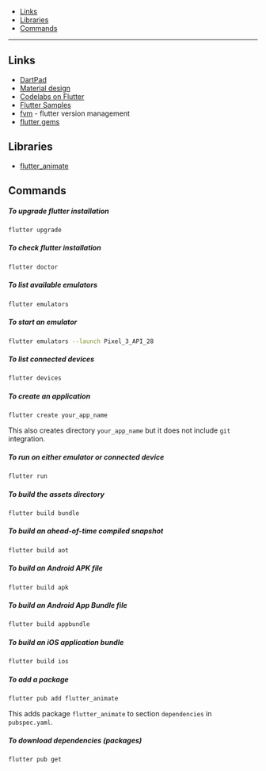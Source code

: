 - [Links](#links)
- [Libraries](#libraries)
- [Commands](#commands)
____

## Links

- [DartPad](https://dartpad.dev/)
- [Material design](https://m3.material.io/)
- [Codelabs on Flutter](https://docs.flutter.dev/codelabs)
- [Flutter Samples](https://flutter.github.io/samples/)
- [fvm](https://fvm.app/) - flutter version management
- [flutter gems](https://fluttergems.dev/)

## Libraries

- [flutter_animate](https://pub.dev/packages/flutter_animate)

## Commands

##### To upgrade flutter installation

```sh
flutter upgrade
```

##### To check flutter installation

```sh
flutter doctor
```

##### To list available emulators

```sh
flutter emulators
```

##### To start an emulator

```sh
flutter emulators --launch Pixel_3_API_28
```

##### To list connected devices

```sh
flutter devices
```

##### To create an application

```sh
flutter create your_app_name
```

This also creates directory `your_app_name` but it does not include `git`
integration.

##### To run on either emulator or connected device

```sh
flutter run
```

##### To build the assets directory

```sh
flutter build bundle
```

##### To build an ahead-of-time compiled snapshot

```sh
flutter build aot
```

##### To build an Android APK file

```sh
flutter build apk
```

##### To build an Android App Bundle file

```sh
flutter build appbundle
```

##### To build an iOS application bundle

```sh
flutter build ios
```

##### To add a package

```sh
flutter pub add flutter_animate
```

This adds package `flutter_animate` to section `dependencies` in `pubspec.yaml`.

##### To download dependencies (packages)

```sh
flutter pub get
```
